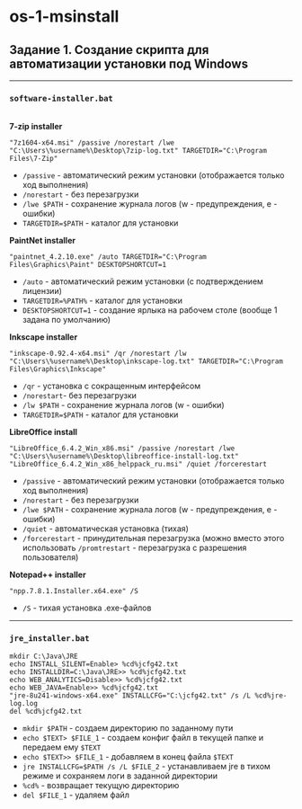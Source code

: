 # os-1-msinstall
## Задание 1. Создание скрипта для автоматизации установки под Windows
---
### `software-installer.bat`
\
__7-zip installer__
```shell
"7z1604-x64.msi" /passive /norestart /lwe "C:\Users\%username%\Desktop\7zip-log.txt" TARGETDIR="C:\Program Files\7-Zip"
```
- `/passive` - автоматический режим установки (отображается только ход выполнения)
- `/norestart` - без перезагрузки
- `/lwe $PATH` - сохранение журнала логов (w - предупреждения, e - ошибки)
- `TARGETDIR=$PATH` - каталог для установки

__PaintNet installer__
```shell
"paintnet_4.2.10.exe" /auto TARGETDIR="C:\Program Files\Graphics\Paint" DESKTOPSHORTCUT=1
```
- `/auto` - автоматический режим установки (с подтверждением лицензии)
- `TARGETDIR=%PATH%` - каталог для установки
- `DESKTOPSHORTCUT=1` - создание ярлыка на рабочем столе (вообще 1 задана по умолчанию)

__Inkscape installer__
```shell
"inkscape-0.92.4-x64.msi" /qr /norestart /lw "C:\Users\%username%\Desktop\inkscape-log.txt" TARGETDIR="C:\Program Files\Graphics\Inkscape"
```
- `/qr` - установка с сокращенным интерфейсом
- `/norestart`- без перезагрузки
- `/lw $PATH` - сохранение журнала логов (w - ошибки)
- `TARGETDIR=$PATH` - каталог для установки

__LibreOffice install__
```shell
"LibreOffice_6.4.2_Win_x86.msi" /passive /norestart /lwe "C:\Users\%username%\Desktop\libreoffice-install-log.txt"
"LibreOffice_6.4.2_Win_x86_helppack_ru.msi" /quiet /forcerestart
```
- `/passive` - автоматический режим установки (отображается только ход выполнения)
- `/norestart` - без перезагрузки
- `/lwe $PATH` - сохранение журнала логов (w - предупреждения, e - ошибки)
- `/quiet` - автоматическая установка (тихая)
- `/forcerestart` - принудительная перезагрузка (можно вместо этого использовать `/promtrestart` - перезагрузка с разрешения пользователя)

__Notepad++ installer__
```shell
"npp.7.8.1.Installer.x64.exe" /S
```
- `/S` - тихая установка .exe-файлов
---
### `jre_installer.bat`
```shell
mkdir C:\Java\JRE
echo INSTALL_SILENT=Enable> %cd%jcfg42.txt
echo INSTALLDIR=C:\Java\JRE>> %cd%jcfg42.txt
echo WEB_ANALYTICS=Disable>> %cd%jcfg42.txt
echo WEB_JAVA=Enable>> %cd%jcfg42.txt
"jre-8u241-windows-x64.exe" INSTALLCFG="C:\jcfg42.txt" /s /L %cd%jre-log.log
del %cd%jcfg42.txt
```
- `mkdir $PATH` - создаем директорию  по заданному пути
- `echo $TEXT> $FILE_1` - создаем конфиг файл в текущей папке и передаем ему `$TEXT`
- `echo $TEXT>> $FILE_1` - добавляем в конец файла `$TEXT`
- `jre INSTALLCFG=$PATH /s /L $FILE_2` - устанавливаем jre в тихом режиме и сохраняем логи в заданной директории
- `%cd%` - возвращает текущую директорию
- `del $FILE_1` - удаляем файл
